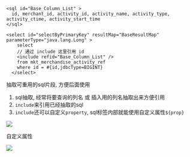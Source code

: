 ```
<sql id="Base_Column_List" >
  id, merchant_id, activity_id, activity_name, activity_type, activity_ctime, activity_start_time
</sql>
```

```
<select id="selectByPrimaryKey" resultMap="BaseResultMap" parameterType="java.lang.Long" >
    select
    // 通过 include 这里引用 id
    <include refid="Base_Column_List" />
    from mkt_merchandise_activity_ref
    where id = #{id,jdbcType=BIGINT}
  </select>
```

















































































抽取可重用的sql片段, 方便后面使用

1. sql抽取, 经常将要查询的列名 或 插入用的列名抽取出来方便引用
2. `include`来引用已经抽取的sql
3. `include`还可以自定义`property`, sql标签内部就能使用自定义属性`${prop}`



![](https://pic.superbed.cn/item/5dc779718e0e2e3ee9e69099.jpg)



自定义属性

![](https://pic.superbed.cn/item/5dc77a4f8e0e2e3ee9e6af86.jpg)





























